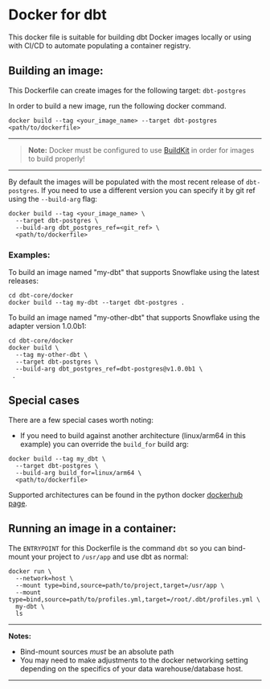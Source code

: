 # Docker for dbt
This docker file is suitable for building dbt Docker images locally or using with CI/CD to automate populating a container registry.


## Building an image:
This Dockerfile can create images for the following target: `dbt-postgres`

In order to build a new image, run the following docker command.
```
docker build --tag <your_image_name> --target dbt-postgres <path/to/dockerfile>
```
---
> **Note:**  Docker must be configured to use [BuildKit](https://docs.docker.com/develop/develop-images/build_enhancements/) in order for images to build properly!

---

By default the images will be populated with the most recent release of `dbt-postgres`.  If you need to use a different version you can specify it by git ref using the `--build-arg` flag:
```
docker build --tag <your_image_name> \
  --target dbt-postgres \
  --build-arg dbt_postgres_ref=<git_ref> \
  <path/to/dockerfile>
```

### Examples:
To build an image named "my-dbt" that supports Snowflake using the latest releases:
```
cd dbt-core/docker
docker build --tag my-dbt --target dbt-postgres .
```

To build an image named "my-other-dbt" that supports Snowflake using the adapter version 1.0.0b1:
```
cd dbt-core/docker
docker build \
  --tag my-other-dbt \
  --target dbt-postgres \
  --build-arg dbt_postgres_ref=dbt-postgres@v1.0.0b1 \
 .
```

## Special cases
There are a few special cases worth noting:

* If you need to build against another architecture (linux/arm64 in this example) you can override the `build_for` build arg:
```
docker build --tag my_dbt \
  --target dbt-postgres \
  --build-arg build_for=linux/arm64 \
  <path/to/dockerfile>
```

Supported architectures can be found in the python docker [dockerhub page](https://hub.docker.com/_/python).

## Running an image in a container:
The `ENTRYPOINT` for this Dockerfile is the command `dbt` so you can bind-mount your project to `/usr/app` and use dbt as normal:
```
docker run \
  --network=host \
  --mount type=bind,source=path/to/project,target=/usr/app \
  --mount type=bind,source=path/to/profiles.yml,target=/root/.dbt/profiles.yml \
  my-dbt \
  ls
```
---
**Notes:**
* Bind-mount sources _must_ be an absolute path
* You may need to make adjustments to the docker networking setting depending on the specifics of your data warehouse/database host.

---
